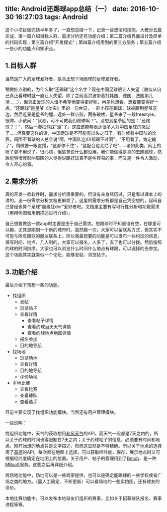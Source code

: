 title: Android还踢球app总结（一）
date: 2016-10-30 16:27:03
tags: Android
---
这个小项目做完快半年多了，一直想总结一下，记录一些想法和技能。大概分五篇完成，第一篇介绍目标人群、需求分析还有功能介绍；第二篇介绍界面设计及简单的代码实现；第三篇介绍”开发模式“；第四篇介绍用到的第三方服务；第五篇介绍一些小的功能点和知识点。
## 1.目标人群

当然是广大的足球爱好者，是真正想下场踢球的足球爱好者。

稍微扯点别的，为什么取“还踢球”这个名字？现在中国足球很让人失望（貌似从自己真正看球时就一直让人失望，除了之前高洪波带着打韩国、德国、法国那几场……），但真正爱球的人谁不希望他变得更好呢，再差也想看，想着能变得好一点。“还踢球”是星爷《功夫》里的一句台词，一群小孩在踢球，球被踢到星爷这边，然后近景是星爷的腿，远处一群小孩，两栋破楼，星爷来了一段freestyle，很帅，小孩问：“叔叔，可不可教我们踢球啊？”。没想到星爷回的是：”还踢球？！“，然后一脚把球踩“泄”了。这应该能够表达很多人对中国足球的感受了……但真要这样的话，中国足球是不可能有出头之日了。有时候有中国队的比赛，周围不看球的人总会说“啊，中国队连XX都踢不过啊”，“不用看了，肯定输了”，稍微瞥一眼直播，“这都停不住”，“这配合也太烂了吧”……诸如此类，网上的喷子更不用说了。很心烦，但感觉说什么都没用。我们能做得是真的去踢踢球，然后能够慢慢影响周围的人觉得说踢好球真不是件容易的事，而又是一件令人激动、令人开心的事。

## 2.需求分析

真的开发一款软件时，需求分析很重要的。但没有亲身经历过，只是看过课本上的讲的。出一份需求分析文档更麻烦了。这里的需求分析都是自己凭空想的，起码自己曾经也算个足球“超级狂der”爱好者吧。文档里主要有写可行性分析和功能需求（用用例图和用例描述进行介绍）。

自己想要做这一款app时主要是由于自己需求。想踢球时不知道谁有空，在哪里可以踢，尤其是刚到一个新的城市时。虽然踢一次，大家可以留联系方式，但其实不可能与所有踢球的朋友联系上。所以我最想要的功能是可以发布一些约球的信息，填写时间、地点、几人制的，大家可以报名，人多了，去了也可以分拨。然后按照约球的时间排序，大家也可以浏览什么时间什么地点有球踢，可以选择的去参加。这个功能其实就类似一个论坛，能够发帖、浏览帖子。

<!--more-->

## 3.功能介绍

最后介绍下预想一些的功能。

* 找组织
    * 发帖
    * 浏览帖子
    * 查看详情 
        * 查看帖子详情
        * 查看约球当天天气详情
        * 查看约球地点地图详情
    * 报名参加
    * 目的地导航
* 找场地 
    * 浏览场地
    * 查看详情
    * 目的地导航
    * 评价场地
* 本地比赛
    * 查看比赛
    * 查看球队
    * 查看选手

目前主要实现了找组织功能模块。当然还有用户管理模块。

一些说明：

找组织功能中，天气的获取想用[和风天气](http://www.heweather.com/)的API，而天气一般都是7天之内的，所以关于约球的时间也得限制在7天之内；关于约球帖子的信息，必须要有时间和地点。刚开始想的地点只是文字描述，然而这显然是不够精确。所以关于地点的选择用了[高德](http://lbs.amap.com/)的API，每次都在地图上选择，可以获取经纬度，保存，展示地点时又可根据经纬度确定在地图上的位置。关于用户、帖子的管理用到了[Bmob](http://www.bmob.cn/)，是一种[MBaaS](https://en.wikipedia.org/wiki/Mobile_backend_as_a_service)服务。这些之后再详细介绍。

找场地功能中，场地可以是一些商家提供，也可以是确定能踢球的一些学校或者广场之类的地方。（需人工确定、不断更新）可以看场地的一些实拍图，还有球友的评价。

本地比赛功能中，可以发布本地球友们组织的赛事，比如关于招募球队报名、赛事进程等等。
